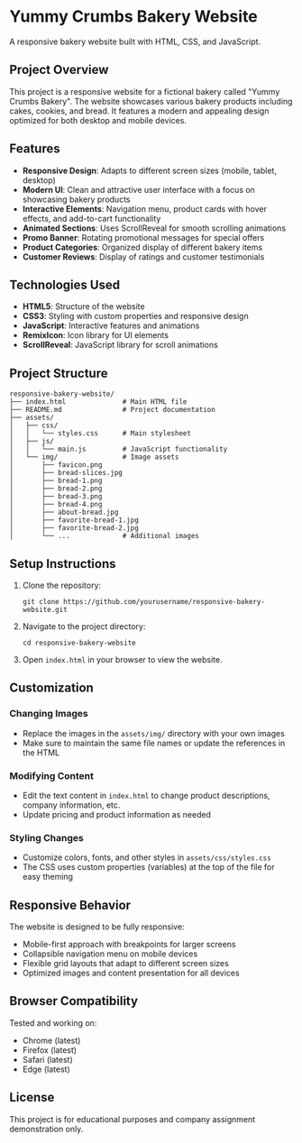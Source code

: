 # Yummy Crumbs Bakery Website

A responsive bakery website built with HTML, CSS, and JavaScript.

## Project Overview

This project is a responsive website for a fictional bakery called "Yummy Crumbs Bakery". The website showcases various bakery products including cakes, cookies, and bread. It features a modern and appealing design optimized for both desktop and mobile devices.

## Features

- **Responsive Design**: Adapts to different screen sizes (mobile, tablet, desktop)
- **Modern UI**: Clean and attractive user interface with a focus on showcasing bakery products
- **Interactive Elements**: Navigation menu, product cards with hover effects, and add-to-cart functionality
- **Animated Sections**: Uses ScrollReveal for smooth scrolling animations
- **Promo Banner**: Rotating promotional messages for special offers
- **Product Categories**: Organized display of different bakery items
- **Customer Reviews**: Display of ratings and customer testimonials

## Technologies Used

- **HTML5**: Structure of the website
- **CSS3**: Styling with custom properties and responsive design
- **JavaScript**: Interactive features and animations
- **RemixIcon**: Icon library for UI elements
- **ScrollReveal**: JavaScript library for scroll animations

## Project Structure

```
responsive-bakery-website/
├── index.html              # Main HTML file
├── README.md               # Project documentation
├── assets/
│   ├── css/
│   │   └── styles.css      # Main stylesheet
│   ├── js/
│   │   └── main.js         # JavaScript functionality
│   └── img/                # Image assets
│       ├── favicon.png
│       ├── bread-slices.jpg
│       ├── bread-1.png
│       ├── bread-2.png
│       ├── bread-3.png
│       ├── bread-4.png
│       ├── about-bread.jpg
│       ├── favorite-bread-1.jpg
│       ├── favorite-bread-2.jpg
│       └── ...             # Additional images
```

## Setup Instructions

1. Clone the repository:
   ```
   git clone https://github.com/yourusername/responsive-bakery-website.git
   ```

2. Navigate to the project directory:
   ```
   cd responsive-bakery-website
   ```

3. Open `index.html` in your browser to view the website.

## Customization

### Changing Images
- Replace the images in the `assets/img/` directory with your own images
- Make sure to maintain the same file names or update the references in the HTML

### Modifying Content
- Edit the text content in `index.html` to change product descriptions, company information, etc.
- Update pricing and product information as needed

### Styling Changes
- Customize colors, fonts, and other styles in `assets/css/styles.css`
- The CSS uses custom properties (variables) at the top of the file for easy theming

## Responsive Behavior

The website is designed to be fully responsive:
- Mobile-first approach with breakpoints for larger screens
- Collapsible navigation menu on mobile devices
- Flexible grid layouts that adapt to different screen sizes
- Optimized images and content presentation for all devices

## Browser Compatibility

Tested and working on:
- Chrome (latest)
- Firefox (latest)
- Safari (latest)
- Edge (latest)



## License

This project is for educational purposes and company assignment demonstration only.
